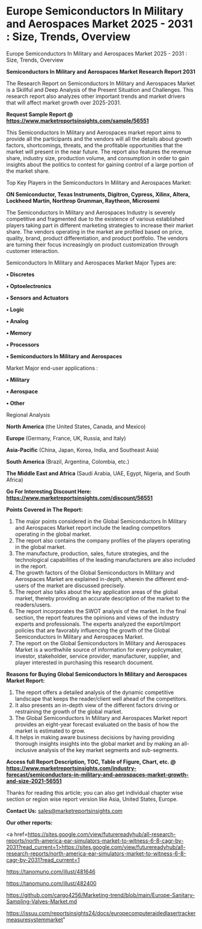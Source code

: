 # Europe Semiconductors In Military and Aerospaces Market 2025 - 2031 : Size, Trends, Overview
Europe Semiconductors In Military and Aerospaces Market 2025 - 2031 : Size, Trends, Overview

<strong>Semiconductors In Military and Aerospaces Market Research Report 2031</strong>

The Research Report on Semiconductors In Military and Aerospaces Market is a Skillful and Deep Analysis of the Present Situation and Challenges. This research report also analyzes other important trends and market drivers that will affect market growth over 2025-2031.

<strong>Request Sample Report @ <a href=https://www.marketreportsinsights.com/sample/56551>https://www.marketreportsinsights.com/sample/56551</a></strong>

This Semiconductors In Military and Aerospaces market report aims to provide all the participants and the vendors will all the details about growth factors, shortcomings, threats, and the profitable opportunities that the market will present in the near future. The report also features the revenue share, industry size, production volume, and consumption in order to gain insights about the politics to contest for gaining control of a large portion of the market share.

Top Key Players in the Semiconductors In Military and Aerospaces Market:

<strong>ON Semiconductor, Texas Instruments, Digitron, Cypress, Xilinx, Altera, Lockheed Martin, Northrop Grumman, Raytheon, Microsemi</strong>

The Semiconductors In Military and Aerospaces Industry is severely competitive and fragmented due to the existence of various established players taking part in different marketing strategies to increase their market share. The vendors operating in the market are profiled based on price, quality, brand, product differentiation, and product portfolio. The vendors are turning their focus increasingly on product customization through customer interaction.

Semiconductors In Military and Aerospaces Market Major Types are:

<strong>• Discretes

• Optoelectronics

• Sensors and Actuators

• Logic

• Analog

• Memory

• Processors

• Semiconductors In Military and Aerospaces</strong>

Market Major end-user applications :

<strong>• Military

• Aerospace

• Other</strong>

Regional Analysis

</u><strong><b>North America</b></strong> (the United States, Canada, and Mexico)

<strong><b>Europe </b></strong>(Germany, France, UK, Russia, and Italy)

<strong><b>Asia-Pacific</b></strong> (China, Japan, Korea, India, and Southeast Asia)

<strong><b>South America</b></strong> (Brazil, Argentina, Colombia, etc.)

<strong><b>The Middle East and Africa</b></strong> (Saudi Arabia, UAE, Egypt, Nigeria, and South Africa)

<strong>Go For Interesting Discount Here: <a href=https://www.marketreportsinsights.com/discount/56551>https://www.marketreportsinsights.com/discount/56551</a></strong>

<strong>Points Covered in The Report:</strong>
<ol>
  <li>The major points considered in the Global Semiconductors In Military and Aerospaces Market report include the leading competitors operating in the global market.</li>
  <li>The report also contains the company profiles of the players operating in the global market.</li>
  <li>The manufacture, production, sales, future strategies, and the technological capabilities of the leading manufacturers are also included in the report.</li>
  <li>The growth factors of the Global Semiconductors In Military and Aerospaces Market are explained in-depth, wherein the different end-users of the market are discussed precisely.</li>
  <li>The report also talks about the key application areas of the global market, thereby providing an accurate description of the market to the readers/users.</li>
  <li>The report incorporates the SWOT analysis of the market. In the final section, the report features the opinions and views of the industry experts and professionals. The experts analyzed the export/import policies that are favorably influencing the growth of the Global Semiconductors In Military and Aerospaces Market.</li>
  <li>The report on the Global Semiconductors In Military and Aerospaces Market is a worthwhile source of information for every policymaker, investor, stakeholder, service provider, manufacturer, supplier, and player interested in purchasing this research document.</li>
</ol>
<strong>Reasons for Buying Global Semiconductors In Military and Aerospaces Market Report:</strong>

<ol>
  <li>The report offers a detailed analysis of the dynamic competitive landscape that keeps the reader/client well ahead of the competitors.</li>
  <li>It also presents an in-depth view of the different factors driving or restraining the growth of the global market.</li>
  <li>The Global Semiconductors In Military and Aerospaces Market report provides an eight-year forecast evaluated on the basis of how the market is estimated to grow.</li>
  <li>It helps in making aware business decisions by having providing thorough insights insights into the global market and by making an all-inclusive analysis of the key market segments and sub-segments.</li>
</ol>
<strong>Access full Report Description, TOC, Table of Figure, Chart, etc. @ <a href=https://www.marketreportsinsights.com/industry-forecast/semiconductors-in-military-and-aerospaces-market-growth-and-size-2021-56551>https://www.marketreportsinsights.com/industry-forecast/semiconductors-in-military-and-aerospaces-market-growth-and-size-2021-56551</a></strong>


Thanks for reading this article; you can also get individual chapter wise section or region wise report version like Asia, United States, Europe.

<strong>Contact Us:</strong>
sales@marketreportsinsights.com

<strong>Our other reports:</strong>

<a href=https://sites.google.com/view/futurereadyhub/all-research-reports/north-america-ear-simulators-market-to-witness-6-8-cagr-by-2031?read_current=1>https://sites.google.com/view/futurereadyhub/all-research-reports/north-america-ear-simulators-market-to-witness-6-8-cagr-by-2031?read_current=1</a>

<a href=https://tanomuno.com/illust/481646>https://tanomuno.com/illust/481646</a>

<a href=https://tanomuno.com/illust/482400>https://tanomuno.com/illust/482400</a>

<a href=https://github.com/cargo4256/Marketing-trend/blob/main/Europe-Sanitary-Sampling-Valves-Market.md>https://github.com/cargo4256/Marketing-trend/blob/main/Europe-Sanitary-Sampling-Valves-Market.md</a>

<a href=https://issuu.com/reportsinsights24/docs/europecomputeraidedlasertrackermeasuresystemmarket>https://issuu.com/reportsinsights24/docs/europecomputeraidedlasertrackermeasuresystemmarket</a>"
